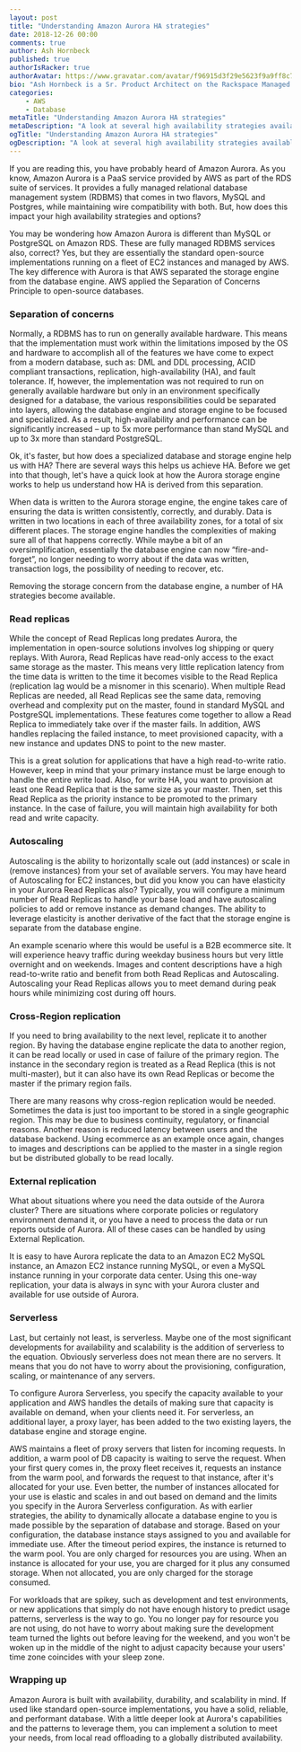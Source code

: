 ```yaml
---
layout: post
title: "Understanding Amazon Aurora HA strategies"
date: 2018-12-26 00:00
comments: true
author: Ash Hornbeck
published: true
authorIsRacker: true
authorAvatar: https://www.gravatar.com/avatar/f96915d3f29e5623f9a9ff8c7cb3148f
bio: "Ash Hornbeck is a Sr. Product Architect on the Rackspace Managed Public Clouds Product Architecture Team."
categories:
    - AWS
    - Database
metaTitle: "Understanding Amazon Aurora HA strategies"
metaDescription: "A look at several high availability strategies available in Amazon Aurora."
ogTitle: "Understanding Amazon Aurora HA strategies"
ogDescription: "A look at several high availability strategies available in Amazon Aurora."
---
```

If you are reading this, you have probably heard of Amazon Aurora.  As you know, Amazon Aurora is a PaaS service provided by AWS as part of the RDS suite of services.  It provides a fully managed relational database management system (RDBMS) that comes in two flavors, MySQL and Postgres, while maintaining wire compatibility with both. But, how does this impact your high availability strategies and options?

<!-- more -->

You may be wondering how Amazon Aurora is different than MySQL or PostgreSQL on Amazon RDS.  These are fully managed RDBMS services also, correct?  Yes, but they are essentially the standard open-source implementations running on a fleet of EC2 instances and managed by AWS.  The key difference with Aurora is that AWS separated the storage engine from the database engine.  AWS applied the Separation of Concerns Principle to open-source databases.

### Separation of concerns

Normally, a RDBMS has to run on generally available hardware.  This means that the implementation must work within the limitations imposed by the OS and hardware to accomplish all of the features we have come to expect from a modern database, such as: DML and DDL processing, ACID compliant transactions, replication, high-availability (HA), and fault tolerance.  If, however, the implementation was not required to run on generally available hardware but only in an environment specifically designed for a database, the various responsibilities could be separated into layers, allowing the database engine and storage engine to be focused and specialized.  As a result, high-availability and performance can be significantly increased – up to 5x more performance than stand MySQL and up to 3x more than standard PostgreSQL.

Ok, it's faster, but how does a specialized database and storage engine help us with HA?  There are several ways this helps us achieve HA. Before we get into that though, let's have a quick look at how the Aurora storage engine works to help us understand how HA is derived from this separation.

When data is written to the Aurora storage engine, the engine takes care of ensuring the data is written consistently, correctly, and durably.  Data is written in two locations in each of three availability zones, for a total of six different places.  The storage engine handles the complexities of making sure all of that happens correctly.  While maybe a bit of an oversimplification, essentially the database engine can now “fire-and-forget”, no longer needing to worry about if the data was written, transaction logs, the possibility of needing to recover, etc.

Removing the storage concern from the database engine, a number of HA strategies become available.

### Read replicas

While the concept of Read Replicas long predates Aurora, the implementation in open-source solutions involves log shipping or query replays.  With Aurora, Read Replicas have read-only access to the exact same storage as the master.  This means very little replication latency from the time data is written to the time it becomes visible to the Read Replica (replication lag would be a misnomer in this scenario).  When multiple Read Replicas are needed, all Read Replicas see the same data, removing overhead and complexity put on the master, found in standard MySQL and PostgreSQL implementations.  These features come together to allow a Read Replica to immediately take over if the master fails.  In addition, AWS handles replacing the failed instance, to meet provisioned capacity, with a new instance and updates DNS to point to the new master.

This is a great solution for applications that have a high read-to-write ratio.  However, keep in mind that your primary instance must be large enough to handle the entire write load.  Also, for write HA, you want to provision at least one Read Replica that is the same size as your master.  Then, set this Read Replica as the priority instance to be promoted to the primary instance.  In the case of failure, you will maintain high availability for both read and write capacity.

### Autoscaling

Autoscaling is the ability to horizontally scale out (add instances) or scale in (remove instances) from your set of available servers.  You may have heard of Autoscaling for EC2 instances, but did you know you can have elasticity in your Aurora Read Replicas also?  Typically, you will configure a minimum number of Read Replicas to handle your base load and have autoscaling policies to add or remove instance as demand changes.  The ability to leverage elasticity is another derivative of the fact that the storage engine is separate from the database engine.

An example scenario where this would be useful is a B2B ecommerce site.  It will experience heavy traffic during weekday business hours but very little overnight and on weekends.  Images and content descriptions have a high read-to-write ratio and benefit from both Read Replicas and Autoscaling.  Autoscaling your Read Replicas allows you to meet demand during peak hours while minimizing cost during off hours.

### Cross-Region replication

If you need to bring availability to the next level, replicate it to another region.  By having the database engine replicate the data to another region, it can be read locally or used in case of failure of the primary region.  The instance in the secondary region is treated as a Read Replica (this is not multi-master), but it can also have its own Read Replicas or become the master if the primary region fails.

There are many reasons why cross-region replication would be needed.  Sometimes the data is just too important to be stored in a single geographic region.  This may be due to business continuity, regulatory, or financial reasons.  Another reason is reduced latency between users and the database backend.  Using ecommerce as an example once again, changes to images and descriptions can be applied to the master in a single region but be distributed globally to be read locally.


### External replication

What about situations where you need the data outside of the Aurora cluster?  There are situations where corporate policies or regulatory environment demand it, or you have a need to process the data or run reports outside of Aurora.  All of these cases can be handled by using External Replication.

It is easy to have Aurora replicate the data to an Amazon EC2 MySQL instance, an Amazon EC2 instance running MySQL, or even a MySQL instance running in your corporate data center. Using this one-way replication, your data is always in sync with your Aurora cluster and available for use outside of Aurora.

### Serverless

Last, but certainly not least, is serverless.  Maybe one of the most significant developments for availability and scalability is the addition of serverless to the equation.  Obviously serverless does not mean there are no servers.  It means that you do not have to worry about the provisioning, configuration, scaling, or maintenance of any servers.

To configure Aurora Serverless, you specify the capacity available to your application and AWS handles the details of making sure that capacity is available on demand, when your clients need it.  For serverless, an additional layer, a proxy layer, has been added to the two existing layers, the database engine and storage engine.

AWS maintains a fleet of proxy servers that listen for incoming requests.  In addition, a warm pool of DB capacity is waiting to serve the request.  When your first query comes in, the proxy fleet receives it, requests an instance from the warm pool, and forwards the request to that instance, after it's allocated for your use.  Even better, the number of instances allocated for your use is elastic and scales in and out based on demand and the limits you specify in the Aurora Serverless configuration.  As with earlier strategies, the ability to dynamically allocate a database engine to you is made possible by the separation of database and storage.  Based on your configuration, the database instance stays assigned to you and available for immediate use.  After the timeout period expires, the instance is returned to the warm pool.  You are only charged for resources you are using.  When an instance is allocated for your use, you are charged for it plus any consumed storage.  When not allocated, you are only charged for the storage consumed.

For workloads that are spikey, such as development and test environments, or new applications that simply do not have enough history to predict usage patterns, serverless is the way to go.  You no longer pay for resource you are not using, do not have to worry about making sure the development team turned the lights out before leaving for the weekend, and you won't be woken up in the middle of the night to adjust capacity because your users' time zone coincides with your sleep zone.

### Wrapping up

Amazon Aurora is built with availability, durability, and scalability in mind.  If used like standard open-source implementations, you have a solid, reliable, and performant database.  With a little deeper look at Aurora's capabilities and the patterns to leverage them, you can implement a solution to meet your needs, from local read offloading to a globally distributed availability.
